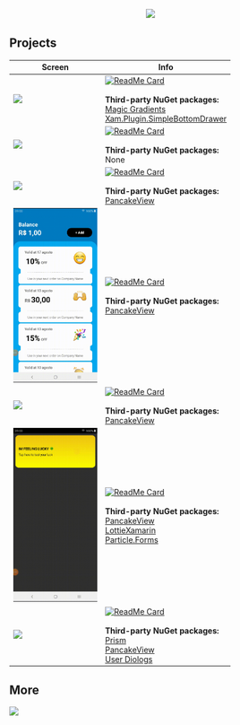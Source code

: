 <p align='center'><a href="https://github.com/alexandresanlim/XamarinUI.MyGallery"><img src="https://github.com/alexandresanlim/XamarinUI.MyGallery/blob/master/xamarin_ui_gallery_head.png?raw=true" /></a></p>



## Projects


| Screen       | Info          |
| ------------ | ------------- |
| <img id="dashboard_drawer" width="150" src="https://github.com/alexandresanlim/XamarinUI.Dashboard/blob/master/XamarinUI.Dashboard/XamarinUI.Dashboard/Src/Img/Screen/android.gif?raw.=true"/> | [![ReadMe Card](https://github-readme-stats.vercel.app/api/pin/?username=alexandresanlim&repo=XamarinUI.DashboardDrawer)](https://github.com/alexandresanlim/XamarinUI.Dashboard)<br/><br/>**Third-party NuGet packages:** <br/> <a href="https://github.com/mgierlasinski/MagicGradients" target="_blank">Magic Gradients</a><br/><a href="https://github.com/galadril/Xam.Plugin.SimpleBottomDrawer" target="_blank">Xam.Plugin.SimpleBottomDrawer</a>  |
| <img id="add_creditcard" width="150" src="https://raw.githubusercontent.com/alexandresanlim/XamarinUI.AddCreditCard/master/XamarinUI.AddCreditCard/XamarinUI.AddCreditCard/src/screenshot/android.gif"/> |  [![ReadMe Card](https://github-readme-stats.vercel.app/api/pin/?username=alexandresanlim&repo=XamarinUI.AddCreditCard)](https://github.com/alexandresanlim/XamarinUI.AddCreditCard)<br/><br/> **Third-party NuGet packages:** <br/>None |
| <img id="add_to_shopping_cart" width="150" src="https://github.com/alexandresanlim/XamarinUI.AddToShoppingCart/raw/master/XamarinUI.AddToShoppingCard/XamarinUI.AddToShoppingCard/Src/img/screen/gif.gif?raw=true"/> | [![ReadMe Card](https://github-readme-stats.vercel.app/api/pin/?username=alexandresanlim&repo=XamarinUI.AddToShoppingCart)](https://github.com/alexandresanlim/XamarinUI.AddToShoppingCart)<br/><br/> **Third-party NuGet packages:** <br/> <a href="https://github.com/sthewissen/Xamarin.Forms.PancakeView" target="_blank">PancakeView</a>  |
| <img id="voucher" width="150" src="https://github.com/alexandresanlim/XamarinUI.Voucher/raw/master/XamarinUI.Voucher/XamarinUI.Voucher/src/screen/demo.gif?raw=true"/> | [![ReadMe Card](https://github-readme-stats.vercel.app/api/pin/?username=alexandresanlim&repo=XamarinUI.Voucher)](https://github.com/alexandresanlim/XamarinUI.Voucher)<br/><br/> **Third-party NuGet packages:** <br/> <a href="https://github.com/sthewissen/Xamarin.Forms.PancakeView" target="_blank">PancakeView</a>  |
| <img id="subscription_plan" width="150" src="https://github.com/alexandresanlim/XamarinUI.SubscriptionPlan/raw/master/SubscriptionPlan.XamarinUI/SubscriptionPlan.XamarinUI/Screenshots/animation.gif?raw=true"/> | [![ReadMe Card](https://github-readme-stats.vercel.app/api/pin/?username=alexandresanlim&repo=XamarinUI.SubscriptionPlan)](https://github.com/alexandresanlim/XamarinUI.SubscriptionPlan) <br/><br/> **Third-party NuGet packages:** <br/> <a href="https://github.com/sthewissen/Xamarin.Forms.PancakeView" target="_blank">PancakeView</a>  |
| <img id="imfeelinglucky" width="150" src="https://github.com/alexandresanlim/XamarinUI.ImFeelingLucky/raw/master/XamarinUI.ImFeelingLucky/XamarinUI.ImFeelingLucky/Src/Screen/gif.gif?raw=true"/> | [![ReadMe Card](https://github-readme-stats.vercel.app/api/pin/?username=alexandresanlim&repo=XamarinUI.ImFeelingLucky)](https://github.com/alexandresanlim/XamarinUI.ImFeelingLucky) <br/><br/> **Third-party NuGet packages:** <br/> <a href="https://github.com/sthewissen/Xamarin.Forms.PancakeView" target="_blank">PancakeView</a> <br/><a href="https://github.com/Baseflow/LottieXamarin" target="_blank">LottieXamarin</a> <br/><a href="https://github.com/mariusmuntean/Particle.Forms" target="_blank">Particle.Forms</a> |
| <img id="carousel" width="150" src="https://github.com/alexandresanlim/DiscoverGists/raw/master/DiscoverGists/DiscoverGists/Src/Screenshots/Android/animation.gif?raw=true"/> | [![ReadMe Card](https://github-readme-stats.vercel.app/api/pin/?username=alexandresanlim&repo=DiscoverGists)](https://github.com/alexandresanlim/App.CarouselEssentials) <br/><br/> **Third-party NuGet packages:** <br/> <a href="https://github.com/PrismLibrary/Prism" target="_blank">Prism</a> <br/> <a href="https://github.com/sthewissen/Xamarin.Forms.PancakeView" target="_blank">PancakeView</a> <br/> <a href="https://github.com/aritchie/userdialogs" target="_blank">User Diologs</a>  |



## More
<a href="https://snppts.dev/author/alexandresanlim" target="_blank"><img src="https://camo.githubusercontent.com/b72b502eb8f3df149f75f8a72f7d0f9f35728827/68747470733a2f2f7777772e736e707074732e6465762f696d672f736e707074732d62616467652e6a7067" /></a>
